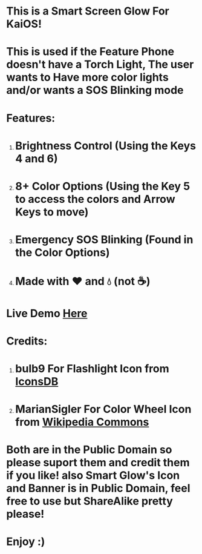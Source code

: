 <h1>This is a Smart Screen Glow For KaiOS!</h1>
<h1>This is used if the Feature Phone doesn't have a Torch Light, The user wants to Have more color lights and/or wants a SOS Blinking mode</h1>
<h1>Features:</h1>
<ol>
  <li><h1>Brightness Control (Using the Keys 4 and 6)</h1></li>
  <li><h1>8+ Color Options (Using the Key 5 to access the colors and Arrow Keys to move)</h1></li>
  <li><h1>Emergency SOS Blinking (Found in the Color Options)</h1></li>
  <li><h1>Made with ❤️ and 💧 (not ☕)</h1></li>
</ol>
<h1>Live Demo <a href='https://fnafrad.github.io/Smart-Glow-App/'>Here</a></h1>
<h1>Credits:</h1>
<ol>
  <li><h1>bulb9 For Flashlight Icon from <a href='https://www.iconsdb.com/black-icons/flashlight-icon.html'>IconsDB</a></h1></li>
  <li><h1>MarianSigler For Color Wheel Icon from <a href='https://commons.wikimedia.org/wiki/File:Colorwheel.svg'>Wikipedia Commons</a></h1></li>
</ol>
<h1>Both are in the Public Domain so please suport them and credit them if you like! also Smart Glow's Icon and Banner is in Public Domain, feel free to use but ShareAlike pretty please!</h1>
<h1>Enjoy :)</h1>
